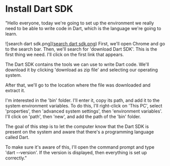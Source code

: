 # Install Dart SDK


"Hello everyone, today we're going to set up the environment we really need to be able to write code in Dart, which is the language we're going to learn.

![search dart sdk.png]([search dart sdk.png](https://github.com/AhmedWaela/install_dart_sdk/blob/main/search%20dart%20sdk.png))
First, we'll open Chrome and go to the search bar. Then, we'll search for 'download Dart SDK'. This is the first thing we need. I'll click on the first link that appears.

The Dart SDK contains the tools we can use to write Dart code. We'll download it by clicking 'download as zip file' and selecting our operating system.

After that, we'll go to the location where the file was downloaded and extract it.

I'm interested in the 'bin' folder. I'll enter it, copy its path, and add it to the system environment variables. To do this, I'll right-click on 'This PC', select 'properties', then 'advanced system settings', then 'environment variables'. I'll click on 'path', then 'new', and add the path of the 'bin' folder.

The goal of this step is to let the computer know that the Dart SDK is present on the system and aware that there's a programming language called Dart.

To make sure it's aware of this, I'll open the command prompt and type 'dart --version'. If the version is displayed, then everything is set up correctly."

